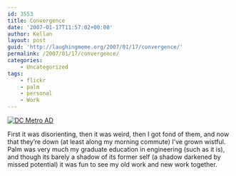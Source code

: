```yaml
---
id: 3553
title: Convergence
date: '2007-01-17T11:57:02+00:00'
author: Kellan
layout: post
guid: 'http://laughingmeme.org/2007/01/17/convergence/'
permalink: /2007/01/17/convergence/
categories:
    - Uncategorized
tags:
    - flickr
    - palm
    - personal
    - Work
---
```


[![DC Metro AD](http://farm1.static.flickr.com/135/321308091_719c587023.jpg)](http://www.flickr.com/photos/epmd/321308091/ "Photo Sharing")

First it was disorienting, then it was weird, then I got fond of them, and now that they’re down (at least along my morning commute) I’ve grown wistful. Palm was very much my graduate education in engineering (such as it is), and though its barely a shadow of its former self (a shadow darkened by missed potential) it was fun to see my old work and new work together.